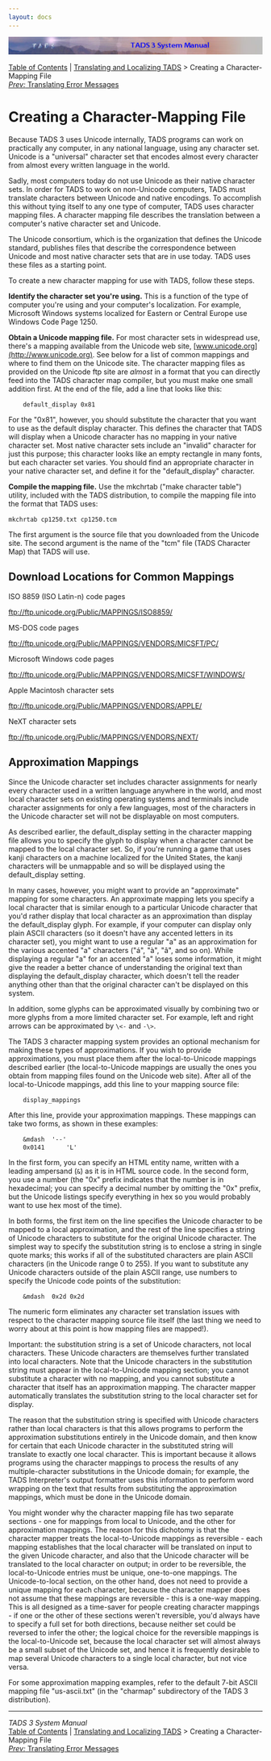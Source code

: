```yaml
---
layout: docs
---
```

<div class="topbar">

<img src="topbar.jpg" data-border="0" />

</div>

<div class="nav">

<a href="toc.html" class="nav">Table of Contents</a> \|
<a href="local.html" class="nav">Translating and Localizing TADS</a> \>
Creating a Character-Mapping File  
<span class="navnp"><a href="errtrans.html" class="nav"><em>Prev:</em> Translating Error
Messages</a>     </span>

</div>

<div class="main">

# Creating a Character-Mapping File

Because TADS 3 uses Unicode internally, TADS programs can work on
practically any computer, in any national language, using any character
set. Unicode is a "universal" character set that encodes almost every
character from almost every written language in the world.

Sadly, most computers today do not use Unicode as their native character
sets. In order for TADS to work on non-Unicode computers, TADS must
translate characters between Unicode and native encodings. To accomplish
this without tying itself to any one type of computer, TADS uses
character mapping files. A character mapping file describes the
translation between a computer's native character set and Unicode.

The Unicode consortium, which is the organization that defines the
Unicode standard, publishes files that describe the correspondence
between Unicode and most native character sets that are in use today.
TADS uses these files as a starting point.

To create a new character mapping for use with TADS, follow these steps.

**Identify the character set you're using.** This is a function of the
type of computer you're using and your computer's localization. For
example, Microsoft Windows systems localized for Eastern or Central
Europe use Windows Code Page 1250.

**Obtain a Unicode mapping file.** For most character sets in widespread
use, there's a mapping available from the Unicode web site,
[www.unicode.org](http://www.unicode.org). See below for a list of
common mappings and where to find them on the Unicode site. The
character mapping files as provided on the Unicode ftp site are *almost*
in a format that you can directly feed into the TADS character map
compiler, but you must make one small addition first. At the end of the
file, add a line that looks like this:

```
    default_display 0x81
```

For the "0x81", however, you should substitute the character that you
want to use as the default display character. This defines the character
that TADS will display when a Unicode character has no mapping in your
native character set. Most native character sets include an "invalid"
character for just this purpose; this character looks like an empty
rectangle in many fonts, but each character set varies. You should find
an appropriate character in your native character set, and define it for
the "default_display" character.

**Compile the mapping file.** Use the mkchrtab ("make character table")
utility, included with the TADS distribution, to compile the mapping
file into the format that TADS uses:

<div class="cmdline">

    mkchrtab cp1250.txt cp1250.tcm

</div>

The first argument is the source file that you downloaded from the
Unicode site. The second argument is the name of the "tcm" file (TADS
Character Map) that TADS will use.

## Download Locations for Common Mappings

ISO 8859 (ISO Latin-n) code pages

<ftp://ftp.unicode.org/Public/MAPPINGS/ISO8859/>

MS-DOS code pages

<ftp://ftp.unicode.org/Public/MAPPINGS/VENDORS/MICSFT/PC/>

Microsoft Windows code pages

<ftp://ftp.unicode.org/Public/MAPPINGS/VENDORS/MICSFT/WINDOWS/>

Apple Macintosh character sets

<ftp://ftp.unicode.org/Public/MAPPINGS/VENDORS/APPLE/>

NeXT character sets

<ftp://ftp.unicode.org/Public/MAPPINGS/VENDORS/NEXT/>

## Approximation Mappings

Since the Unicode character set includes character assignments for
nearly every character used in a written language anywhere in the world,
and most local character sets on existing operating systems and
terminals include character assignments for only a few languages, most
of the characters in the Unicode character set will not be displayable
on most computers.

As described earlier, the default_display setting in the character
mapping file allows you to specify the glyph to display when a character
cannot be mapped to the local character set. So, if you're running a
game that uses kanji characters on a machine localized for the United
States, the kanji characters will be unmappable and so will be displayed
using the default_display setting.

In many cases, however, you might want to provide an "approximate"
mapping for some characters. An approximate mapping lets you specify a
local character that is similar enough to a particular Unicode character
that you'd rather display that local character as an approximation than
display the default_display glyph. For example, if your computer can
display only plain ASCII characters (so it doesn't have any accented
letters in its character set), you might want to use a regular "a" as an
approximation for the various accented "a" characters ("á", "à", "â",
and so on). While displaying a regular "a" for an accented "a" loses
some information, it might give the reader a better chance of
understanding the original text than displaying the default_display
character, which doesn't tell the reader anything other than that the
original character can't be displayed on this system.

In addition, some glyphs can be approximated visually by combining two
or more glyphs from a more limited character set. For example, left and
right arrows can be approximated by `\<-` and
`-\>`.

The TADS 3 character mapping system provides an optional mechanism for
making these types of approximations. If you wish to provide
approximations, you must place them after the local-to-Unicode mappings
described earlier (the local-to-Unicode mappings are usually the ones
you obtain from mapping files found on the Unicode web site). After all
of the local-to-Unicode mappings, add this line to your mapping source
file:

```
    display_mappings
```

After this line, provide your approximation mappings. These mappings can
take two forms, as shown in these examples:

```
    &mdash  '--'
    0x0141      'L'
```

In the first form, you can specify an HTML entity name, written with a
leading ampersand (`&`) as it is in HTML source
code. In the second form, you use a number (the "0x" prefix indicates
that the number is in hexadecimal; you can specify a decimal number by
omitting the "0x" prefix, but the Unicode listings specify everything in
hex so you would probably want to use hex most of the time).

In both forms, the first item on the line specifies the Unicode
character to be mapped to a local approximation, and the rest of the
line specifies a string of Unicode characters to substitute for the
original Unicode character. The simplest way to specify the substitution
string is to enclose a string in single quote marks; this works if all
of the substituted characters are plain ASCII characters (in the Unicode
range 0 to 255). If you want to substitute any Unicode characters
outside of the plain ASCII range, use numbers to specify the Unicode
code points of the substitution:

```
    &mdash  0x2d 0x2d
```

The numeric form eliminates any character set translation issues with
respect to the character mapping source file itself (the last thing we
need to worry about at this point is how mapping files are mapped!).

Important: the substitution string is a set of Unicode characters, not
local characters. These Unicode characters are themselves further
translated into local characters. Note that the Unicode characters in
the substitution string must appear in the local-to-Unicode mapping
section; you cannot substitute a character with no mapping, and you
cannot substitute a character that itself has an approximation mapping.
The character mapper automatically translates the substitution string to
the local character set for display.

The reason that the substitution string is specified with Unicode
characters rather than local characters is that this allows programs to
perform the approximation substitutions entirely in the Unicode domain,
and then know for certain that each Unicode character in the substituted
string will translate to exactly one local character. This is important
because it allows programs using the character mappings to process the
results of any multiple-character substitutions in the Unicode domain;
for example, the TADS Interpreter's output formatter uses this
information to perform word wrapping on the text that results from
substituting the approximation mappings, which must be done in the
Unicode domain.

You might wonder why the character mapping file has two separate
sections - one for mappings from local to Unicode, and the other for
approximation mappings. The reason for this dichotomy is that the
character mapper treats the local-to-Unicode mappings as reversible -
each mapping establishes that the local character will be translated on
input to the given Unicode character, and also that the Unicode
character will be translated to the local character on output; in order
to be reversible, the local-to-Unicode entries must be unique,
one-to-one mappings. The Unicode-to-local section, on the other hand,
does not need to provide a unique mapping for each character, because
the character mapper does not assume that these mappings are
reversible - this is a one-way mapping. This is all designed as a
time-saver for people creating character mappings - if one or the other
of these sections weren't reversible, you'd always have to specify a
full set for both directions, because neither set could be reversed to
infer the other; the logical choice for the reversible mappings is the
local-to-Unicode set, because the local character set will almost always
be a small subset of the Unicode set, and hence it is frequently
desirable to map several Unicode characters to a single local character,
but not vice versa.

For some approximation mapping examples, refer to the default 7-bit
ASCII mapping file "us-ascii.txt" (in the "charmap" subdirectory of the
TADS 3 distribution).

</div>

------------------------------------------------------------------------

<div class="navb">

*TADS 3 System Manual*  
<a href="toc.html" class="nav">Table of Contents</a> \|
<a href="local.html" class="nav">Translating and Localizing TADS</a> \>
Creating a Character-Mapping File  
<span class="navnp"><a href="errtrans.html" class="nav"><em>Prev:</em> Translating Error
Messages</a>     </span>

</div>

